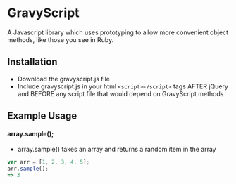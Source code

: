 # GravyScript
A Javascript library which uses prototyping to allow more convenient object methods, like those you see in Ruby. 

## Installation
* Download the gravyscript.js file
* Include gravyscript.js in your html `<script></script>` tags AFTER jQuery and BEFORE any script file that would depend on GravyScript methods

## Example Usage
#### array.sample();
* array.sample() takes an array and returns a random item in the array
```javascript 
var arr = [1, 2, 3, 4, 5];
arr.sample();
=> 3
```
